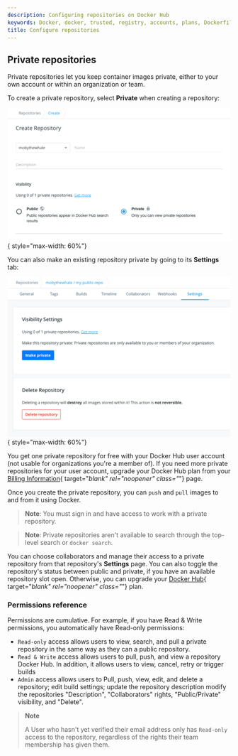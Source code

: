 ```yaml
---
description: Configuring repositories on Docker Hub
keywords: Docker, docker, trusted, registry, accounts, plans, Dockerfile, Docker Hub, webhooks, docs, documentation, creating, deleting, consolidating
title: Configure repositories
---
```

## Private repositories

Private repositories let you keep container images private, either to your
own account or within an organization or team.

To create a private repository, select **Private** when creating a repository:

![Create Private Repo](../../images/repo-create-private.png){ style="max-width: 60%"}

You can also make an existing repository private by going to its **Settings** tab:

![Convert Repo to Private](../../images/repo-make-private.png){ style="max-width: 60%"}

You get one private repository for free with your Docker Hub user account (not
usable for organizations you're a member of). If you need more private
repositories for your user account, upgrade your Docker Hub plan from your
[Billing Information](https://hub.docker.com/billing/plan){ target="_blank" rel="noopener" class="_"} page.

Once you create the private repository, you can `push` and `pull` images to and
from it using Docker.

> **Note**: You must sign in and have access to work with a
> private repository.

> **Note**: Private repositories aren't available to search through
> the top-level search or `docker search`.

You can choose collaborators and manage their access to a private
repository from that repository's **Settings** page. You can also toggle the
repository's status between public and private, if you have an available
repository slot open. Otherwise, you can upgrade your
[Docker Hub](https://hub.docker.com/account/billing-plans/){ target="_blank" rel="noopener" class="_"} plan.

### Permissions reference

Permissions are cumulative. For example, if you have Read & Write permissions,
you automatically have Read-only permissions:

- `Read-only` access allows users to view, search, and pull a private repository in the same way as they can a public repository.
- `Read & Write` access allows users to pull, push, and view a repository Docker
  Hub. In addition, it allows users to view, cancel, retry or trigger builds
- `Admin` access allows users to Pull, push, view, edit, and delete a
  repository; edit build settings; update the repository description modify the
  repositories "Description", "Collaborators" rights, "Public/Private"
  visibility, and "Delete".

> **Note**
>
> A User who hasn't yet verified their email address only has
> `Read-only` access to the repository, regardless of the rights their team
> membership has given them.


